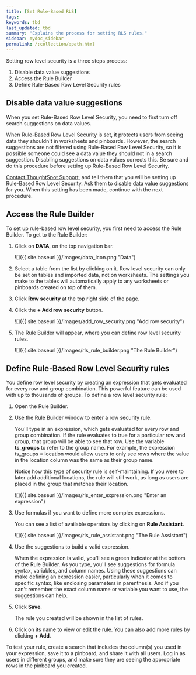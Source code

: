 ```yaml
---
title: [Set Rule-Based RLS]
tags:
keywords: tbd
last_updated: tbd
summary: "Explains the process for setting RLS rules."
sidebar: mydoc_sidebar
permalink: /:collection/:path.html
---
```

Setting row level security is a three steps process:

1. Disable data value suggestions
2. Access the Rule Builder
3. Define Rule-Based Row Level Security rules


## Disable data value suggestions

When you set Rule-Based Row Level Security, you need to first turn off search suggestions on data values.

When Rule-Based Row Level Security is set, it protects users from seeing data they shouldn't in worksheets and pinboards. However, the search suggestions are not filtered using Rule-Based Row Level Security, so it is possible someone could see a data value they should not in a search suggestion. Disabling suggestions on data values corrects this. Be sure and do this procedure before setting up Rule-Based Row Level Security.

[Contact ThoughtSpot Support](/admin/misc/contact.html#), and tell them that you will be setting up Rule-Based Row Level Security. Ask them to disable data value suggestions for you. When this setting has been made, continue with the next procedure.

## Access the Rule Builder

To set up rule-based row level security, you first need to access the Rule Builder. To get to the Rule Builder:

1. Click on **DATA**, on the top navigation bar.

     ![]({{ site.baseurl }}/images/data_icon.png "Data")

2. Select a table from the list by clicking on it. Row level security can only be set on tables and imported data, not on worksheets. The settings you make to the tables will automatically apply to any worksheets or pinboards created on top of them.
3. Click **Row security** at the top right side of the page.
4. Click the **+ Add row security** button.

     ![]({{ site.baseurl }}/images/add_row_security.png "Add row security")

5. The Rule Builder will appear, where you can define row level security rules.

     ![]({{ site.baseurl }}/images/rls_rule_builder.png "The Rule Builder")

## Define Rule-Based Row Level Security rules

You define row level security by creating an expression that gets evaluated for every row and group combination. This powerful feature can be used with up to thousands of groups. To define a row level security rule:

1. Open the Rule Builder.
2. Use the Rule Builder window to enter a row security rule.

   You'll type in an expression, which gets evaluated for every row and group combination. If the rule evaluates to true for a particular row and group, that group will be able to see that row. Use the variable **ts_groups** to refer to the group name. For example, the expression ts_groups = location would allow users to only see rows where the value in the location column was the same as their group name.

   Notice how this type of security rule is self-maintaining. If you were to later add additional locations, the rule will still work, as long as users are placed in the group that matches their location.

     ![]({{ site.baseurl }}/images/rls_enter_expression.png "Enter an expression")

3. Use formulas if you want to define more complex expressions.

    You can see a list of available operators by clicking on **Rule Assistant**.

     ![]({{ site.baseurl }}/images/rls_rule_assistant.png "The Rule Assistant")

4. Use the suggestions to build a valid expression.

    When the expression is valid, you'll see a green indicator at the bottom of the Rule Builder. As you type, you'll see suggestions for formula syntax, variables, and column names. Using these suggestions can make defining an expression easier, particularly when it comes to specific syntax, like enclosing parameters in parenthesis. And if you can't remember the exact column name or variable you want to use, the suggestions can help.

5. Click **Save**.

   The rule you created will be shown in the list of rules.
6. Click on its name to view or edit the rule.
    You can also add more rules by clicking **+ Add**.


To test your rule, create a search that includes the column(s) you used in your expression, save it to a pinboard, and share it with all users. Log in as users in different groups, and make sure they are seeing the appropriate rows in the pinboard you created.
